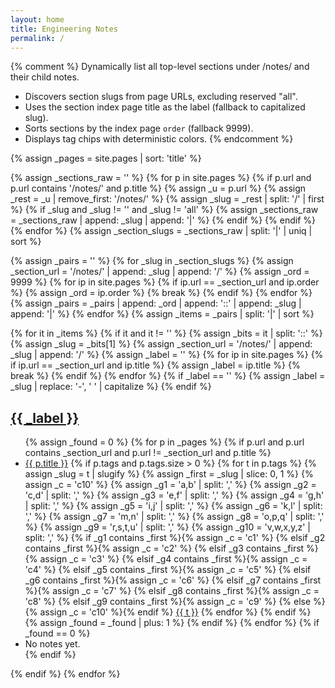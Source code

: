 ```yaml
---
layout: home
title: Engineering Notes
permalink: /
---
```


{% comment %}
  Dynamically list all top-level sections under /notes/ and their child notes.
  - Discovers section slugs from page URLs, excluding reserved "all".
  - Uses the section index page title as the label (fallback to capitalized slug).
  - Sorts sections by the index page `order` (fallback 9999).
  - Displays tag chips with deterministic colors.
{% endcomment %}

{% assign _pages = site.pages | sort: 'title' %}

{% assign _sections_raw = '' %}
{% for p in site.pages %}
  {% if p.url and p.url contains '/notes/' and p.title %}
    {% assign _u = p.url %}
    {% assign _rest = _u | remove_first: '/notes/' %}
    {% assign _slug = _rest | split: '/' | first %}
    {% if _slug and _slug != '' and _slug != 'all' %}
      {% assign _sections_raw = _sections_raw | append: _slug | append: '|' %}
    {% endif %}
  {% endif %}
{% endfor %}
{% assign _section_slugs = _sections_raw | split: '|' | uniq | sort %}

{% assign _pairs = '' %}
{% for _slug in _section_slugs %}
  {% assign _section_url = '/notes/' | append: _slug | append: '/' %}
  {% assign _ord = 9999 %}
  {% for ip in site.pages %}
    {% if ip.url == _section_url and ip.order %}
      {% assign _ord = ip.order %}
      {% break %}
    {% endif %}
  {% endfor %}
  {% assign _pairs = _pairs | append: _ord | append: '::' | append: _slug | append: '|' %}
{% endfor %}
{% assign _items = _pairs | split: '|' | sort %}

{% for it in _items %}
  {% if it and it != '' %}
    {% assign _bits = it | split: '::' %}
    {% assign _slug = _bits[1] %}
    {% assign _section_url = '/notes/' | append: _slug | append: '/' %}
    {% assign _label = '' %}
    {% for ip in site.pages %}
      {% if ip.url == _section_url and ip.title %}
        {% assign _label = ip.title %}
        {% break %}
      {% endif %}
    {% endfor %}
    {% if _label == '' %}
      {% assign _label = _slug | replace: '-', ' ' | capitalize %}
    {% endif %}

<section>
  <h2><a href="{{ _section_url | relative_url }}">{{ _label }}</a></h2>
  <ul>
  {% assign _found = 0 %}
  {% for p in _pages %}
    {% if p.url and p.url contains _section_url and p.url != _section_url and p.title %}
      <li>
        <a href="{{ p.url | relative_url }}">{{ p.title }}</a>
        {% if p.tags and p.tags.size > 0 %}
          <span class="tag-list-inline">
            {% for t in p.tags %}
              {% assign _slug = t | slugify %}
              {% assign _first = _slug | slice: 0, 1 %}
              {% assign _c = 'c10' %}
              {% assign _g1 = 'a,b' | split: ',' %}
              {% assign _g2 = 'c,d' | split: ',' %}
              {% assign _g3 = 'e,f' | split: ',' %}
              {% assign _g4 = 'g,h' | split: ',' %}
              {% assign _g5 = 'i,j' | split: ',' %}
              {% assign _g6 = 'k,l' | split: ',' %}
              {% assign _g7 = 'm,n' | split: ',' %}
              {% assign _g8 = 'o,p,q' | split: ',' %}
              {% assign _g9 = 'r,s,t,u' | split: ',' %}
              {% assign _g10 = 'v,w,x,y,z' | split: ',' %}
              {% if _g1 contains _first %}{% assign _c = 'c1' %}
              {% elsif _g2 contains _first %}{% assign _c = 'c2' %}
              {% elsif _g3 contains _first %}{% assign _c = 'c3' %}
              {% elsif _g4 contains _first %}{% assign _c = 'c4' %}
              {% elsif _g5 contains _first %}{% assign _c = 'c5' %}
              {% elsif _g6 contains _first %}{% assign _c = 'c6' %}
              {% elsif _g7 contains _first %}{% assign _c = 'c7' %}
              {% elsif _g8 contains _first %}{% assign _c = 'c8' %}
              {% elsif _g9 contains _first %}{% assign _c = 'c9' %}
              {% else %}{% assign _c = 'c10' %}{% endif %}
              <span class="tag-chip {{ _c }}"><a href="{{ '/tags/' | relative_url }}#tag-{{ t | slugify }}">{{ t }}</a></span>
            {% endfor %}
          </span>
        {% endif %}
      </li>
      {% assign _found = _found | plus: 1 %}
    {% endif %}
  {% endfor %}
  {% if _found == 0 %}
    <li><span class="a-muted">No notes yet.</span></li>
  {% endif %}
  </ul>
</section>

  {% endif %}
{% endfor %}
